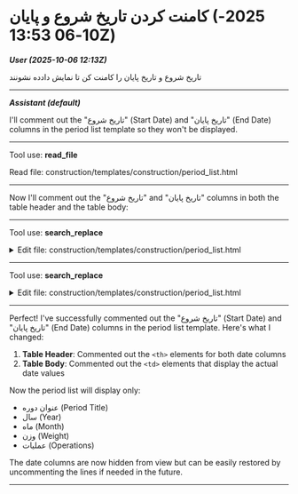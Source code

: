 <!-- Generated by SpecStory -->

<!-- cursor Session c5cb8021-60a5-4570-af90-5e4a4b3fc689 (2025-10-06 13:53Z) -->

# کامنت کردن تاریخ شروع و پایان (2025-10-06 13:53Z)

_**User (2025-10-06 12:13Z)**_

تاریخ شروع و تاریخ پایان را کامنت کن تا نمایش دادده نشونند

---

_**Assistant (default)**_

I'll comment out the "تاریخ شروع" (Start Date) and "تاریخ پایان" (End Date) columns in the period list template so they won't be displayed.


---

Tool use: **read_file**

Read file: construction/templates/construction/period_list.html

---

Now I'll comment out the "تاریخ شروع" and "تاریخ پایان" columns in both the table header and the table body:


---

Tool use: **search_replace**


<details><summary>Edit file: construction/templates/construction/period_list.html</summary>

**Chunk 1**
Lines added: 2, lines removed: 2

```diff
@@ -25,6 +25,6 @@
                                          <th>ماه</th>
                                          <th>وزن</th>
-                                         <th>تاریخ شروع</th>
-                                         <th>تاریخ پایان</th>
+                                         <!-- <th>تاریخ شروع</th> -->
+                                         <!-- <th>تاریخ پایان</th> -->
                                          <th>عملیات</th>
                                      </tr>
```

</details>

---

Tool use: **search_replace**


<details><summary>Edit file: construction/templates/construction/period_list.html</summary>

**Chunk 1**
Lines added: 2, lines removed: 2

```diff
@@ -43,6 +43,6 @@
                                                  <span class="badge badge-primary">{{ period.weight }}</span>
                                              </td>
-                                             <td>{{ period.start_date_shamsi|jformat:"%Y/%m/%d" }}</td>
-                                             <td>{{ period.end_date_shamsi|jformat:"%Y/%m/%d" }}</td>
+                                             <!-- <td>{{ period.start_date_shamsi|jformat:"%Y/%m/%d" }}</td> -->
+                                             <!-- <td>{{ period.end_date_shamsi|jformat:"%Y/%m/%d" }}</td> -->
                                              <td>
                                                  <div class="btn-group" role="group">
```

</details>

---

Perfect! I've successfully commented out the "تاریخ شروع" (Start Date) and "تاریخ پایان" (End Date) columns in the period list template. Here's what I changed:

1. **Table Header**: Commented out the `<th>` elements for both date columns
2. **Table Body**: Commented out the `<td>` elements that display the actual date values

Now the period list will display only:
- عنوان دوره (Period Title)
- سال (Year)
- ماه (Month) 
- وزن (Weight)
- عملیات (Operations)

The date columns are now hidden from view but can be easily restored by uncommenting the lines if needed in the future.

---


